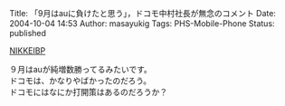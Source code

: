 Title: 「9月はauに負けたと思う」，ドコモ中村社長が無念のコメント
Date: 2004-10-04 14:53
Author: masayukig
Tags: PHS-Mobile-Phone
Status: published

[NIKKEIBP](http://itpro.nikkeibp.co.jp/free/NCC/NEWS/20040930/150612/)

９月はauが純増数勝ってるみたいです。  
ドコモは、かなりやばかったのだろう。  
ドコモにはなにか打開策はあるのだろうか？
